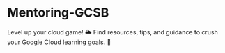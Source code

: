 # Mentoring-GCSB
Level up your cloud game! 🌥️ Find resources, tips, and guidance to crush your Google Cloud learning goals. 🚀
